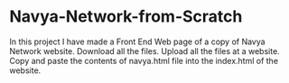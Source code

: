 # Navya-Network-from-Scratch
In this project I have made a Front End Web page of a copy of  Navya Network website.
Download all the files.
Upload all the files at a website.
Copy and paste the contents of navya.html file into the index.html of the website.
